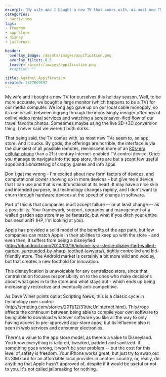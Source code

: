 ```yaml
---
excerpt: "My wife and I bought a new TV that comes with, as most new TVs seem to, an app store.  And it sucks.  By gods, the offerings are horrible."
categories:
- hactivismo
tags:
- freedom
- app store
- disney
- jailbreak

header:
  overlay_image: /assets/images/appification.png
  overlay_filter: 0.5
  teaser: /assets/images/appification.png
  #caption: ""

title: Against Appification
created: 1327069697
---
```

My wife and I bought a new TV for ourselves this holiday season.  Well, to be more accurate, we bought a large monitor (which happens to be a TV) for our media computer.  We long ago gave up on our local cable monopoly, so its use is split between digging through the increasingly meager offerings of online video rental services and watching a screensaver-ified flow of our travel favorite photos.  Sometimes maybe using the live 2D->3D conversion thing.  I never said we weren't both dorks.<br clear="right" />

That being said, the TV comes with, as most new TVs seem to, an app store.  And it sucks.  By gods, the offerings are horrible, the interface is via the clunkiest of all possible remotes, reminiscent more of an <a href="http://craziestgadgets.com/2011/01/28/got-buttons-samsung-double-sided-remote-control/" target="_blank">80s-era cellular phone</a> than a 21st century Internet-enabled TV control device.  Once you manage to navigate into the app store, there are but a scant few useful apps and a smattering of crappy games and info apps.

Don't get me wrong - I'm excited about new form factors of devices, and computational power showing up in more devices - but give me a device that I can use and that is multifunctional at its heart.  It may have a nice skin and intended purpose, but technology changes rapidly, and I don't want to churn through hardware devices at the speed of change in software.

Part of this is that companies must accept failure -- or at least change -- as a possibility.  Your framework, support, upgrades and management of a walled garden app store may be fantastic, but what if you ditch your entire business unit? (HP, I'm looking at you).

Apple has provided a solid model of the benefits of the app path, but few companies can match Apple in their abilities to keep up with the store - and even then, it suffers from being a disneyfied (http://phandroid.com/2010/03/16/iphone-is-a-sterile-disney-fied-walled-garden-surrounded-by-sharp-toothed-lawyers/), tightly controlled and kid-friendly store.  The Android market is certainly a bit more wild and wooley, but that creates a new foothold for innovation.

This disneyfication is unavoidable for any centralized store, since that centralization focuses responsibility on to the ones who make decisions about what goes in to the store and what stays out - which ends up being increasingly restrictive and eventually anti-competitive.

As Dave Winer points out at Scripting News, this is a classic cycle in technology over control (http://scripting.com/stories/2011/12/31/theUninternet.html).  This trope affects the continuum between being able to compile your own software to being able to download whatever software you like all the way to only having access to pre-approved app-store apps, but its influence also is seen in web services and consumer electronics.

There's a value to the app store model, as there's a value to Disneyland.  You know everything is tailored, tweaked, padded and sanitized.  If something goes wrong, it won't be your problem -- but the cost for this level of safety is freedom.  Your iPhone works great, but just try to swap out its SIM card for an affordable local provider in another country, or, really, do anything that Apple hasn't approved of, despite if it would be useful or not to you.  It's not called jailbreaking for nothing.
<!--break-->
